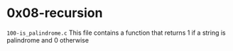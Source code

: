 # 0x08-recursion


``` 100-is_palindrome.c ```
This file contains a function that returns 1 if a string is palindrome and 0 otherwise
